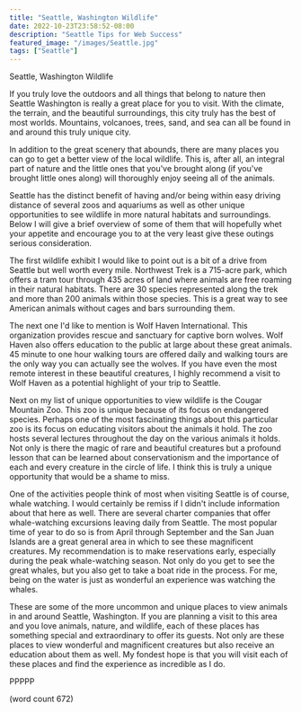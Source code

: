 ```yaml
---
title: "Seattle, Washington Wildlife"
date: 2022-10-23T23:58:52-08:00
description: "Seattle Tips for Web Success"
featured_image: "/images/Seattle.jpg"
tags: ["Seattle"]
---
```


Seattle, Washington Wildlife

If you truly love the outdoors and all things that belong to nature then Seattle Washington is really a great place for you to visit. With the climate, the terrain, and the beautiful surroundings, this city truly has the best of most worlds. Mountains, volcanoes, trees, sand, and sea can all be found in and around this truly unique city.

In addition to the great scenery that abounds, there are many places you can go to get a better view of the local wildlife. This is, after all, an integral part of nature and the little ones that you've brought along (if you've brought little ones along) will thoroughly enjoy seeing all of the animals. 

Seattle has the distinct benefit of having and/or being within easy driving distance of several zoos and aquariums as well as other unique opportunities to see wildlife in more natural habitats and surroundings. Below I will give a brief overview of some of them that will hopefully whet your appetite and encourage you to at the very least give these outings serious consideration.

The first wildlife exhibit I would like to point out is a bit of a drive from Seattle but well worth every mile. Northwest Trek is a 715-acre park, which offers a tram tour through 435 acres of land where animals are free roaming in their natural habitats. There are 30 species represented along the trek and more than 200 animals within those species. This is a great way to see American animals without cages and bars surrounding them. 

The next one I'd like to mention is Wolf Haven International. This organization provides rescue and sanctuary for captive born wolves. Wolf Haven also offers education to the public at large about these great animals. 45 minute to one hour walking tours are offered daily and walking tours are the only way you can actually see the wolves. If you have even the most remote interest in these beautiful creatures, I highly recommend a visit to Wolf Haven as a potential highlight of your trip to Seattle.

Next on my list of unique opportunities to view wildlife is the Cougar Mountain Zoo. This zoo is unique because of its focus on endangered species. Perhaps one of the most fascinating things about this particular zoo is its focus on educating visitors about the animals it hold. The zoo hosts several lectures throughout the day on the various animals it holds. Not only is there the magic of rare and beautiful creatures but a profound lesson that can be learned about conservationism and the importance of each and every creature in the circle of life. I think this is truly a unique opportunity that would be a shame to miss.

One of the activities people think of most when visiting Seattle is of course, whale watching. I would certainly be remiss if I didn't include information about that here as well. There are several charter companies that offer whale-watching excursions leaving daily from Seattle. The most popular time of year to do so is from April through September and the San Juan Islands are a great general area in which to see these magnificent creatures. My recommendation is to make reservations early, especially during the peak whale-watching season. Not only do you get to see the great whales, but you also get to take a boat ride in the process. For me, being on the water is just as wonderful an experience was watching the whales. 

These are some of the more uncommon and unique places to view animals in and around Seattle, Washington. If you are planning a visit to this area and you love animals, nature, and wildlife, each of these places has something special and extraordinary to offer its guests. Not only are these places to view wonderful and magnificent creatures but also receive an education about them as well. My fondest hope is that you will visit each of these places and find the experience as incredible as I do.  

PPPPP

(word count 672)

